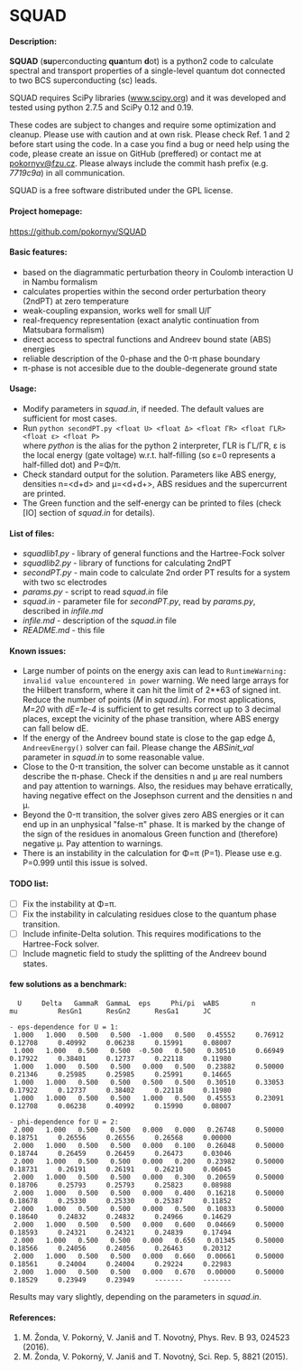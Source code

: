 SQUAD
=====
#### Description:
**SQUAD** (**su**perconducting **qua**ntum **d**ot) is a python2 code to calculate spectral 
and transport properties of a single-level quantum dot connected to two BCS superconducting (sc) leads.
  
SQUAD requires SciPy libraries (www.scipy.org) and it was developed and tested using python 2.7.5 and SciPy 0.12 and 0.19.  
  
These codes are subject to changes and require some optimization and cleanup. Please use with caution and at own risk.
Please check Ref. 1 and 2 before start using the code. In a case you find a bug or need help using the code, 
please create an issue on GitHub (preffered) or contact me at pokornyv@fzu.cz. Please always include the 
commit hash prefix (e.g. *7719c9a*) in all communication. 

SQUAD is a free software distributed under the GPL license.

#### Project homepage:
https://github.com/pokornyv/SQUAD

#### Basic features:
- based on the diagrammatic perturbation theory in Coulomb interaction U in Nambu formalism  
- calculates properties within the second order perturbation theory (2ndPT) at zero temperature  
- weak-coupling expansion, works well for small U/Γ  
- real-frequency representation (exact analytic continuation from Matsubara formalism)  
- direct access to spectral functions and Andreev bound state (ABS) energies  
- reliable description of the 0-phase and the 0-π phase boundary  
- π-phase is not accesible due to the double-degenerate ground state  

#### Usage:
- Modify parameters in *squad.in*, if needed. The default values are sufficient for most cases.  
- Run `python secondPT.py <float U> <float Δ> <float ΓR> <float ΓLR> <float ε> <float P>`  
where *python* is the alias for the python 2 interpreter, ΓLR is ΓL/ΓR, 
ε is the local energy (gate voltage) w.r.t. half-filling (so ε=0 represents a half-filled dot) and P=Φ/π.  
- Check standard output for the solution. Parameters like ABS energy, densities n=\<d\+d\> and μ=\<d\+d\+\>, 
ABS residues and the supercurrent are printed.  
- The Green function and the self-energy can be printed to files (check \[IO\] section of *squad.in* for details).  

#### List of files:
- *squadlib1.py* - library of general functions and the Hartree-Fock solver  
- *squadlib2.py* - library of functions for calculating 2ndPT  
- *secondPT.py* - main code to calculate 2nd order PT results for a system with two sc electrodes  
- *params.py* - script to read *squad.in* file  
- *squad.in* - parameter file for *secondPT.py*, read by *params.py*, described in *infile.md*  
- *infile.md* - description of the *squad.in* file  
- *README.md* - this file  

#### Known issues:
- Large number of points on the energy axis can lead to `RuntimeWarning: invalid value encountered in power`
warning. We need large arrays for the Hilbert transform, where it can 
hit the limit of 2**63 of signed int. Reduce the number of points (*M* in *squad.in*).
For most applications, *M=20* with *dE=1e-4* is sufficient to get results correct up to 3 decimal places,
except the vicinity of the phase transition, where ABS energy can fall below dE.  
- If the energy of the Andreev bound state is close to the gap edge Δ, `AndreevEnergy()` solver
can fail. Please change the *ABSinit_val* parameter in *squad.in* to some reasonable value.  
- Close to the 0-π transition, the solver can become unstable as it cannot describe the π-phase.
Check if the densities n and μ are real numbers and pay attention to warnings. Also, the residues
may behave erratically, having negative effect on the Josephson current and the densities n and μ.  
- Beyond the 0-π transition, the solver gives zero ABS energies or it can end up in an unphysical "false-π" phase. It is marked
by the change of the sign of the residues in anomalous Green function and (therefore) negative μ. 
Pay attention to warnings.  
- There is an instability in the calculation for Φ=π (P=1). Please use e.g. P=0.999 until this issue is solved.

#### TODO list:
- [ ] Fix the instability at Φ=π.  
- [ ] Fix the instability in calculating residues close to the quantum phase transition.
- [ ] Include infinite-Delta solution. This requires modifications to the Hartree-Fock solver.  
- [ ] Include magnetic field to study the splitting of the Andreev bound states.  

#### few solutions as a benchmark:
```
  U     Delta   GammaR  GammaL  eps     Phi/pi  wABS        n           mu          ResGn1      ResGn2      ResGa1      JC

- eps-dependence for U = 1:
 1.000	 1.000	 0.500	 0.500	-1.000	 0.500	 0.45552	 0.76912	 0.12708	 0.40992	 0.06238	 0.15991	 0.08007
 1.000	 1.000	 0.500	 0.500	-0.500	 0.500	 0.30510	 0.66949	 0.17922	 0.38401	 0.12737	 0.22118	 0.11980
 1.000	 1.000	 0.500	 0.500	 0.000	 0.500	 0.23882	 0.50000	 0.21346	 0.25985	 0.25985	 0.25991	 0.14665
 1.000	 1.000	 0.500	 0.500	 0.500	 0.500	 0.30510	 0.33053	 0.17922	 0.12737	 0.38402	 0.22118	 0.11980
 1.000	 1.000	 0.500	 0.500	 1.000	 0.500	 0.45553	 0.23091	 0.12708	 0.06238	 0.40992	 0.15990	 0.08007

- phi-dependence for U = 2:
 2.000	 1.000	 0.500	 0.500	 0.000	 0.000	 0.26748	 0.50000	 0.18751	 0.26556	 0.26556	 0.26568	 0.00000
 2.000	 1.000	 0.500	 0.500	 0.000	 0.100	 0.26048	 0.50000	 0.18744	 0.26459	 0.26459	 0.26473	 0.03046
 2.000	 1.000	 0.500	 0.500	 0.000	 0.200	 0.23982	 0.50000	 0.18731	 0.26191	 0.26191	 0.26210	 0.06045
 2.000	 1.000	 0.500	 0.500	 0.000	 0.300	 0.20659	 0.50000	 0.18706	 0.25793	 0.25793	 0.25823	 0.08988
 2.000	 1.000	 0.500	 0.500	 0.000	 0.400	 0.16218	 0.50000	 0.18678	 0.25330	 0.25330	 0.25387	 0.11852
 2.000	 1.000	 0.500	 0.500	 0.000	 0.500	 0.10833	 0.50000	 0.18640	 0.24832	 0.24832	 0.24966	 0.14629
 2.000	 1.000	 0.500	 0.500	 0.000	 0.600	 0.04669	 0.50000	 0.18593	 0.24321	 0.24321	 0.24839	 0.17494
 2.000	 1.000	 0.500	 0.500	 0.000	 0.650	 0.01345	 0.50000	 0.18566	 0.24056	 0.24056	 0.26463	 0.20312
 2.000	 1.000	 0.500	 0.500	 0.000	 0.660	 0.00661	 0.50000	 0.18561	 0.24004	 0.24004	 0.29224	 0.22983
 2.000	 1.000	 0.500	 0.500	 0.000	 0.670	 0.00000	 0.50000	 0.18529	 0.23949	 0.23949	 -------     -------

```
Results may vary slightly, depending on the parameters in *squad.in*.  

#### References:
1. M. Žonda, V. Pokorný, V. Janiš and T. Novotný, Phys. Rev. B 93, 024523 (2016).  
2. M. Žonda, V. Pokorný, V. Janiš and T. Novotný, Sci. Rep. 5, 8821 (2015).  

